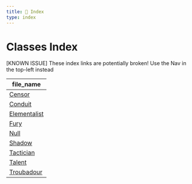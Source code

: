 ```yaml
---
title: 📑 Index
type: index
---
```


# Classes Index

[KNOWN ISSUE] These index links are potentially broken! Use the Nav in the top-left instead

| file_name                       |
| ------------------------------- |
| [Censor](../Censor)             |
| [Conduit](../Conduit)           |
| [Elementalist](../Elementalist) |
| [Fury](../Fury)                 |
| [Null](../Null)                 |
| [Shadow](../Shadow)             |
| [Tactician](../Tactician)       |
| [Talent](../Talent)             |
| [Troubadour](../Troubadour)     |
